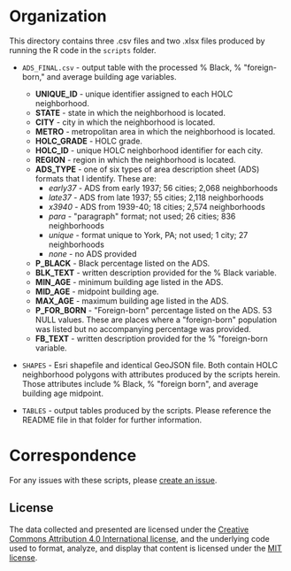 # Organization
This directory contains three .csv files and two .xlsx files produced by running the R code in the `scripts` folder.

- `ADS_FINAL.csv` - output table with the processed % Black, % "foreign-born," and average building age variables.
  - **UNIQUE_ID** - unique identifier assigned to each HOLC neighborhood.
  - **STATE** - state in which the neighborhood is located.
  - **CITY** - city in which the neighborhood is located.
  - **METRO** - metropolitan area in which the neighborhood is located.
  - **HOLC_GRADE** - HOLC grade.
  - **HOLC_ID** - unique HOLC neighborhood identifier for each city.
  - **REGION** - region in which the neighborhood is located.
  - **ADS_TYPE** - one of six types of area description sheet (ADS) formats that I identify. These are:
    - *early37* - ADS from early 1937; 56 cities; 2,068 neighborhoods
    - *late37* - ADS from late 1937; 55 cities; 2,118 neighborhoods
    - *x3940* - ADS from 1939-40; 18 cities; 2,574 neighborhoods
    - *para* - "paragraph" format; not used; 26 cities; 836 neighborhoods
    - *unique* - format unique to York, PA; not used; 1 city; 27 neighborhoods
    - *none* - no ADS provided
   - **P_BLACK** - Black percentage listed on the ADS.
   - **BLK_TEXT** - written description provided for the % Black variable.
   - **MIN_AGE** - minimum building age listed in the ADS.
   - **MID_AGE** - midpoint building age.
   - **MAX_AGE** - maximum building age listed in the ADS.
   - **P_FOR_BORN** - "Foreign-born" percentage listed on the ADS. 53 NULL values. These are places where a "foreign-born" population was listed but no accompanying percentage was provided.
   - **FB_TEXT** - written description provided for the % "foreign-born variable.


- `SHAPES` - Esri shapefile and identical GeoJSON file. Both contain HOLC neighborhood polygons with attributes produced by the scripts herein. Those attributes include % Black, % "foreign born", and average building age midpoint.
- `TABLES` - output tables produced by the scripts. Please reference the README file in that folder for further information.

# Correspondence
For any issues with these scripts, please [create an issue](https://github.com/snmarkley1/HOLC_ADS/issues).

## License
The data collected and presented are licensed under the [Creative Commons Attribution 4.0 International license](https://creativecommons.org/licenses/by/4.0/), and the underlying code used to format, analyze, and display that content is licensed under the [MIT license](http://opensource.org/licenses/mit-license.php).
